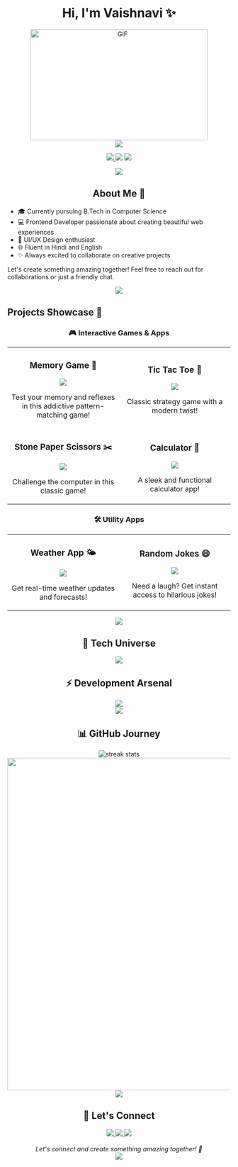 <div align="center">
  <h1 align="center">
    Hi, I'm Vaishnavi ✨
  </h1>
  <div align="center">
    <img height="250" width="400" alt="GIF" src="https://media.giphy.com/media/L1R1tvI9svkIWwpVYr/giphy.gif"/>
    <br>
    <img src="https://readme-typing-svg.herokuapp.com?font=Poppins&weight=600&size=28&duration=4000&pause=1000&color=FF1493&center=true&vCenter=true&random=false&width=500&height=70&lines=;Frontend+Developer+%F0%9F%92%BB;BACKEND+Developer+%F0%9F%92%BB;Creative+Coder+%E2%9C%A8" />
  </div>
</div>

<div align="center">
  <p>
    <a href="https://github.com/Vaishnavi-Getme">
      <img src="https://img.shields.io/badge/Made%20with-%E2%9D%A4%EF%B8%8F-ff69b4?style=for-the-badge" />
    </a>
    <img src="https://img.shields.io/badge/Status-Coding...-ff69b4?style=for-the-badge" />
    <img src="https://img.shields.io/badge/Based%20in-India-ff69b4?style=for-the-badge" />
  </p>
</div>

<div align="center">
  <img src="https://user-images.githubusercontent.com/73097560/115834477-dbab4500-a447-11eb-908a-139a6edaec5c.gif">
</div>

<h2 align="center">About Me 👋</h2>



  
  

- 🎓 Currently pursuing B.Tech in Computer Science
- 💻 Frontend Developer passionate about creating beautiful web experiences
- 🎨 UI/UX Design enthusiast
- 🌐 Fluent in Hindi and English
- ✨ Always excited to collaborate on creative projects

Let's create something amazing together! Feel free to reach out for collaborations or just a friendly chat.





<div align="center">
  <img src="https://user-images.githubusercontent.com/73097560/115834477-dbab4500-a447-11eb-908a-139a6edaec5c.gif">
</div>



## Projects Showcase 🚀

<div align="center">

### 🎮 Interactive Games & Apps

<table>
<tr>
<td width="50%">
<h3 align="center">Memory Game 🧠</h3>
<div align="center">
<a href="https://vaishnavi-getme.github.io/Mini-Projects/Small%20Projects/0006%20Memory%20Game/index.html" target="_blank">
<img src="https://img.shields.io/badge/Memory_Game-Test_Your_Memory-9C27B0?style=for-the-badge&logo=puzzle&logoColor=white"/>
</a>
<p>Test your memory and reflexes in this addictive pattern-matching game!</p>
</div>
</td>
<td width="50%">
<h3 align="center">Tic Tac Toe 🎯</h3>
<div align="center">
<a href="https://vaishnavi-getme.github.io/Mini-Projects/Small%20Projects/0001%20Tic-Tac-Toe/index.html" target="_blank">
<img src="https://img.shields.io/badge/Tic_Tac_Toe-Strategic_Fun-2196F3?style=for-the-badge&logo=google-play&logoColor=white"/>
</a>
<p>Classic strategy game with a modern twist!</p>
</div>
</td>
</tr>

<tr>
<td width="50%">
<h3 align="center">Stone Paper Scissors ✂️</h3>
<div align="center">
<a href="https://vaishnavi-getme.github.io/Mini-Projects/Small%20Projects/0002%20Stone-Paper-Scissor/index.html" target="_blank">
<img src="https://img.shields.io/badge/Rock_Paper_Scissors-Challenge_AI-FF4081?style=for-the-badge&logo=game-jolt&logoColor=white"/>
</a>
<p>Challenge the computer in this classic game!</p>
</div>
</td>
<td width="50%">
<h3 align="center">Calculator 🔢</h3>
<div align="center">
<a href="https://vaishnavi-getme.github.io/Mini-Projects/Small%20Projects/0005%20Calculator/index.html" target="_blank">
<img src="https://img.shields.io/badge/Calculator-Smart_Computing-FF9800?style=for-the-badge&logo=wolfram&logoColor=white"/>
</a>
<p>A sleek and functional calculator app!</p>
</div>
</td>
</tr>
</table>

### 🛠️ Utility Apps

<table>
<tr>
<td width="50%">
<h3 align="center">Weather App 🌤️</h3>
<div align="center">
<a href="https://vaishnavi-getme.github.io/Mini-Projects/Small%20Projects/0004%20Weather-API/index.html" target="_blank">
<img src="https://img.shields.io/badge/Weather_App-Real_Time_Updates-00BCD4?style=for-the-badge&logo=cloud&logoColor=white"/>
</a>
<p>Get real-time weather updates and forecasts!</p>
</div>
</td>
<td width="50%">
<h3 align="center">Random Jokes 😄</h3>
<div align="center">
<a href="https://vaishnavi-getme.github.io/Mini-Projects/Small%20Projects/0003%20Random-rokes-API/index.html" target="_blank">
<img src="https://img.shields.io/badge/Joke_Generator-Daily_Smiles-FFC107?style=for-the-badge&logo=reddit&logoColor=white"/>
</a>
<p>Need a laugh? Get instant access to hilarious jokes!</p>
</div>
</td>
</tr>
</table>

</div>

<div align="center">
  <img src="https://user-images.githubusercontent.com/73097560/115834477-dbab4500-a447-11eb-908a-139a6edaec5c.gif">
</div>

<h2 align="center">💫 Tech Universe</h2>

<div align="center">
  <img src="https://skillicons.dev/icons?i=html,css,js,express,nodejs,react,tailwind,mongodb&theme=light&perline=6" />
  
  <h2>⚡ Development Arsenal</h2>
  <img src="https://skillicons.dev/icons?i=git,github,vscode&theme=light&perline=4" />
</div>

<div align="center">
  <img src="https://user-images.githubusercontent.com/73097560/115834477-dbab4500-a447-11eb-908a-139a6edaec5c.gif">
</div>

<h2 align="center">📊 GitHub Journey</h2>

<div align="center">
  <img src="https://github-readme-streak-stats-salesp07.vercel.app/?user=Vaishnavi-Getme&count_private=true&theme=radical&border_radius=10" alt="streak stats"/>
  
  <img src="https://github-profile-summary-cards.vercel.app/api/cards/profile-details?username=Vaishnavi-Getme&theme=radical" width="750"/>
</div>

<div align="center">
  <img src="https://user-images.githubusercontent.com/73097560/115834477-dbab4500-a447-11eb-908a-139a6edaec5c.gif">
</div>

<h2 align="center">🤝 Let's Connect</h2>

<div align="center">
  <a href="https://www.linkedin.com/in/vaishnavi-getme-76b653277">
    <img src="https://img.shields.io/badge/LinkedIn-%E2%9C%A8-ff69b4?style=for-the-badge&logo=linkedin&logoColor=white&labelColor=black"/>
  </a>
  <a href="https://github.com/Vaishnavi-Getme">
    <img src="https://img.shields.io/badge/GitHub-%E2%9C%A8-ff69b4?style=for-the-badge&logo=github&logoColor=white&labelColor=black"/>
  </a>
  <a href="mailto:vaishnavigetme3@gmail.com">
    <img src="https://img.shields.io/badge/Email-%E2%9C%A8-ff69b4?style=for-the-badge&logo=gmail&logoColor=white&labelColor=black"/>
  </a>
</div>

<br>

<div align="center">
  <i>Let's connect and create something amazing together! 💖</i>
</div>

<div align="center">
  <img src="https://capsule-render.vercel.app/api?type=waving&color=gradient&customColorList=24,30,57,80&height=128&section=footer&text=Thanks%20for%20visiting!%20✨&animation=fadeIn&fontColor=fff&fontSize=24&fontAlignY=65"/>
</div>
